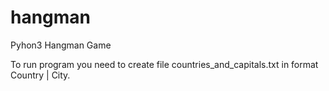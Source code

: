 # hangman
Pyhon3 Hangman Game


To run program you need to create file countries_and_capitals.txt in format Country | City.

